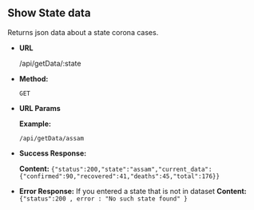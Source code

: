 **Show State data**
----
  Returns json data about a state corona cases.

* **URL**

  /api/getData/:state

* **Method:**

  `GET`
  
*  **URL Params**

   **Example:**
 
   `/api/getData/assam`


* **Success Response:**

    **Content:** `{"status":200,"state":"assam","current_data":{"confirmed":90,"recovered":41,"deaths":45,"total":176}}`
 
* **Error Response:**
  If you entered a state that is not in dataset
    **Content:** `{"status":200 , error : "No such state found" }`


